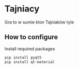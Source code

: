 # Tajniacy

Gra to w sumie klon Tajniaków tyle

## How to configure

Install required packages

```bash
pip install pyqt5
pip install qt-material
```
